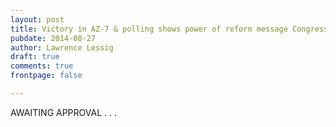 ```yaml
---
layout: post
title: Victory in AZ-7 & polling shows power of reform message Congressional District.
pubdate: 2014-08-27
author: Lawrence Lessig
draft: true
comments: true
frontpage: false

---
```


AWAITING APPROVAL . . .